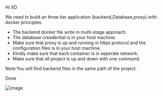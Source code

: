 Hi XD

We need to build an three tier application (backend,Database,proxy) with docker principles.

- The backend docker file write in multi-stage approach.
- The database creadential is in your host machine.
- Make sure that proxy is up and running in https protocol and the configuration files is in your host machine.
- Kindly make sure that each container is in seperate network.
- Make sure that all project is up and down with one command.

Note:You will find backend files in the same path of the project.



Done 

![image](https://github.com/user-attachments/assets/969300f3-755b-498b-a8eb-bb0a74bd1740)

